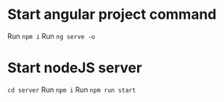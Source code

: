 # Start angular project command

Run `npm i`
Run `ng serve -o`

# Start nodeJS server

`cd server`
Run `npm i`
Run `npm run start`